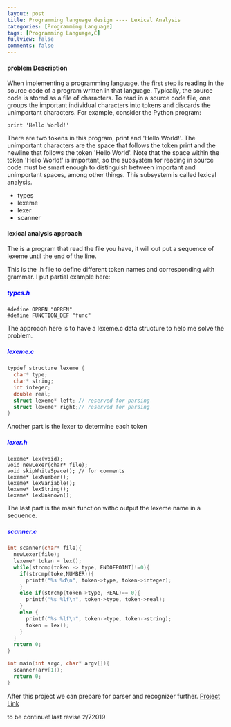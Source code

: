 ```yaml
---
layout: post
title: Programming language design ---- Lexical Analysis
categories: [Programming Language]
tags: [Programming Language,C]
fullview: false
comments: false
---
```

#### problem Description
When implementing a programming language, the first step is reading in the source code of a program written in that language. Typically, the source code is stored as a file of characters. To read in a source code file, one groups the important individual characters into tokens and discards the unimportant characters. For example, consider the Python program:

    print 'Hello World!'

There are two tokens in this program, print and 'Hello World!'. The unimportant characters are the space that follows the token print and the newline that follows the token 'Hello World'. Note that the space within the token 'Hello World!' is important, so the subsystem for reading in source code must be smart enough to distinguish between important and unimportant spaces, among other things. This subsystem is called lexical analysis.

- types
- lexeme
- lexer
- scanner

#### lexical analysis approach
The is a program that read the file you have, it will out put a sequence of lexeme until the end of the line.

This is the .h file to define different token names and corresponding with grammar.
I put partial example here:
##### <span style="color:blue">types.h</span>
``````
#define OPREN "OPREN"
#define FUNCTION_DEF "func"
``````
 The approach here is to have a lexeme.c data structure to help me solve the problem.
##### <span style="color:blue">lexeme.c</span>
```c
typdef structure lexeme {
  char* type;
  char* string;
  int integer;
  double real;
  struct lexeme* left; // reserved for parsing
  struct lexeme* right;// reserved for parsing
}
```
Another part is the lexer to determine each token
##### <span style="color:blue">lexer.h</span>
```
lexeme* lex(void);
void newLexer(char* file);
void skipWhiteSpace(); // for comments
lexeme* lexNumber();
lexeme* lexVariable();
lexeme* lexString();
lexeme* lexUnknown();
``````
The last part is the main function withc output the lexeme name in a sequence.
##### <span style="color:blue">scanner.c</span>
```c
int scanner(char* file){
  newLexer(file);
  lexeme* token = lex();
  while(strcmp(token -> type, ENDOFPOINT)!=0){
    if(strcmp(toke,NUMBER)){
      printf("%s %d\n", token->type, token->integer);
    }
    else if(strcmp(token->type, REAL)== 0){
      printf("%s %lf\n", token->type, token->real);
    }
    else {
      printf("%s %lf\n", token->type, token->string);
      token = lex();
    }
  }
  return 0;
}

int main(int argc, char* argv[]){
  scanner(arv[1]);
  return 0;
}
```
After this project we can prepare for parser and recognizer further.
[Project Link](https://github.com/scao7/cs403)

to be continue! last revise 2/72019
